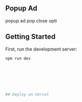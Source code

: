 ## Popup Ad
popup ad
pop close opti

## Getting Started

First, run the development server:

```bash
npm run dev







## Deploy on Vercel



